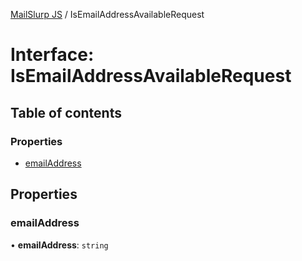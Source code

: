 [MailSlurp JS](../README.md) / IsEmailAddressAvailableRequest

# Interface: IsEmailAddressAvailableRequest

## Table of contents

### Properties

- [emailAddress](IsEmailAddressAvailableRequest.md#emailaddress)

## Properties

### emailAddress

• **emailAddress**: `string`
